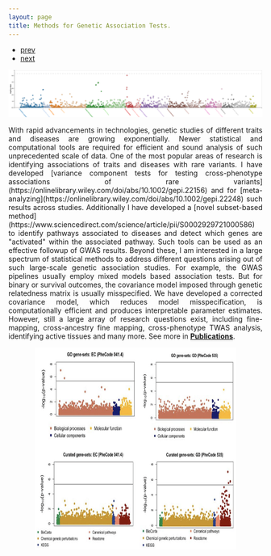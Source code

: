 ```yaml
---
layout: page
title: Methods for Genetic Association Tests.
---
```


<div class="navbar">
  <div class="navbar-inner">
      <ul class="nav">
          <li><a href="rqtlexper_fig1.html">prev</a></li>
          <li><a href="pqtl.html">next</a></li>
      </ul>
  </div>
</div>

 <img src="locuszoom.svg"> 

<p style='text-align: justify;'> 
With rapid advancements in technologies, genetic studies of different traits and diseases are growing exponentially. Newer statistical and computational tools are required for efficient and sound analysis of such unprecedented scale of data. One of the most popular areas of research is identifying associations of traits and diseases with rare variants. I have developed [variance component tests for testing cross-phenotype associations of rare variants](https://onlinelibrary.wiley.com/doi/abs/10.1002/gepi.22156) and for [meta-analyzing](https://onlinelibrary.wiley.com/doi/abs/10.1002/gepi.22248) such results across studies. Additionally I have developed a [novel subset-based method](https://www.sciencedirect.com/science/article/pii/S0002929721000586) to identify pathways associated to diseases and detect which genes are "activated" within the associated pathway. Such tools can be used as an effective followup of GWAS results. Beyond these, I am interested in a large spectrum of statistical methods to address different questions arising out of such large-scale genetic association studies. For example, the GWAS pipelines usually employ mixed models based association tests. But for binary or survival outcomes, the covariance model imposed through genetic relatedness matrix is usually misspecified. We have developed a corrected covariance model, which reduces model misspecification, is computationally efficient and produces interpretable parameter estimates. However, still a large array of research questions exist, including fine-mapping, cross-ancestry fine mapping, cross-phenotype TWAS analysis, identifying active tissues and many more. See more in <a href="https://diptavo.github.io/pages/pubs.html"><b>Publications</b></a>.
 
</p>

<p style="text-align:center;">
 <img src="GAUSS.png" width="400" height="400" class = "center"> 
</p>

